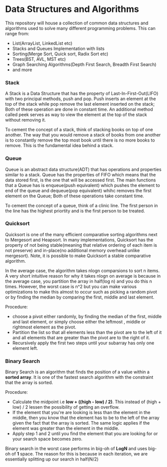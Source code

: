 # Data Structures and Algorithms
This repository will house a collection of common data structures and algorithms used to solve many different programming problems. This can range from:

- List(ArrayList, LinkedList etc)
- Stacks and Queues Implementation with lists
- Sorting(Merge Sort, Quick sort, Radix Sort etc)
- Trees(BST, AVL, MST etc)
- Graph Searching Algorithms(Depth First Search, Breadth First Search)
- and more


### Stack

A Stack is a Data Structure that has the property of Last-In-First-Out(LIFO) with two principal methods, push and pop. 
Push inserts an element at the top of the stack while pop remove the last element inserted on the stack; Both of these operation are 
done in constant time. An additional method called peek serves as way to view the element at the top of the stack without removing it.

To cement the concept of a stack, think of stacking books on top of one another. The way that you would remove a stack of books from one another is to constantly remove the top most book until there is no more books to remove. This is the fundamental idea behind a stack.


### Queue

Queue is an abstract data structure(ADT) that has operations and properties similar to a stack. Queue has the properties of FIFO which means that the data stored first, is the one that will be accessed first. The main functions that a Queue has is enqueue(push equivalent) which pushes the element to end of the queue and dequeue(pop equivalent) whihc removes the first element on the Queue;
Both of these operations take constant time. 

To cement the concept of a queue, think of a clinic line. The first person in the line has the highest priortity and is the first person to be treated.


### Quicksort

Quicksort is one of the many efficient comparative sorting algorithms next to Mergesort and Heapsort. In many implementations, Quicksort has the property of not being stable(meaning that relative ordering of each item is not preserve) and in-place(no additional memory overhead unlike mergesort). Note, it is possible to make Quicksort a stable comparative algorithm.

In the average case, the algorithm takes nlogn comparsions to sort n items. A very short intuitive reason for why it takes nlogn on average is because in the average case, you partition the array in half(log n) and you do this n times. However, the worst case is n^2 but you can make various optimizations to make this almost to occur such as picking a random pivot or by finding the median by comparing the first, middle and last element.

Procedure:

- choose a pivot either randomly, by finding the median of the first, middle and last element, or simply choose either the leftmost , middle or rightmost element as the pivot.
- Partition the list so that all elements less than the pivot are to the left of it and all elements that are greater than the pivot are to the right of it.
- Recursively apply the first two steps until your subarray has only one element left.


### Binary Search

Binary Search is an algorithm that finds the position of a value within a **sorted array**. It is one of the fastest search algorithm with the constraint that the array is sorted.

Procedure:

- Calculate the midpoint i.e **low + ((high - low) / 2)**. This instead of (high + low) / 2 lessen the possibility of getting an overflow.
- If the element that you're are looking is less than the element in the middle, then you know that the element has to be to the left of the array given the fact that the array is sorted. The same logic applies if the element was greater than the element in the middle.
- Apply step 1 and 2 until you find the element that you are looking for or your search space becomes zero.

Binary search in the worst case performs in big-oh of **LogN** and uses big-oh of **1** space. The reason for this is because in each iteration, we are essentially splitting up our search in half(N/2)
